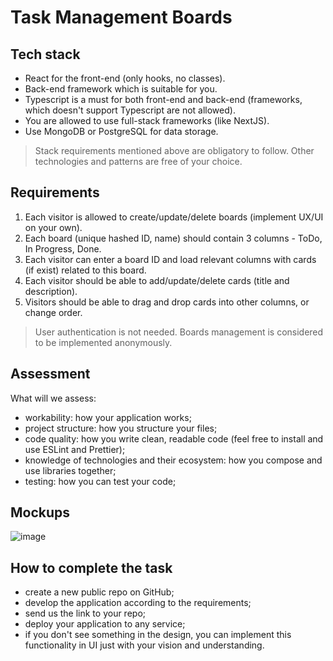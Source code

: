 # Task Management Boards

## Tech stack 
- React for the front-end (only hooks, no classes).
- Back-end framework which is suitable for you.
- Typescript is a must for both front-end and back-end (frameworks, which doesn't support Typescript are not allowed).
- You are allowed to use full-stack frameworks (like NextJS).
- Use MongoDB or PostgreSQL for data storage.
> Stack requirements mentioned above are obligatory to follow. Other technologies and patterns are free of your choice.  

## Requirements
1. Each visitor is allowed to create/update/delete boards (implement UX/UI on your own).
2. Each board (unique hashed ID, name) should contain 3 columns - ToDo, In Progress, Done.
3. Each visitor can enter a board ID and load relevant columns with cards (if exist) related to this board.
4. Each visitor should be able to add/update/delete cards (title and description).
5. Visitors should be able to drag and drop cards into other columns, or change order.
> User authentication is not needed. Boards management is considered to be implemented anonymously.

## Assessment

What will we assess:
- workability: how your application works;
- project structure: how you structure your files;
- code quality: how you write clean, readable code (feel free to install and use ESLint and Prettier);
- knowledge of technologies and their ecosystem: how you compose and use libraries together;
- testing: how you can test your code;

## Mockups

![image](https://res.cloudinary.com/dgw6mlivg/image/upload/v1704446575/Title_1_yecgix.png)


## How to complete the task
- create a new public repo on GitHub;
- develop the application according to the requirements;
- send us the link to your repo;
- deploy your application to any service;
- if you don't see something in the design, you can implement this functionality in UI just with your vision and understanding.
